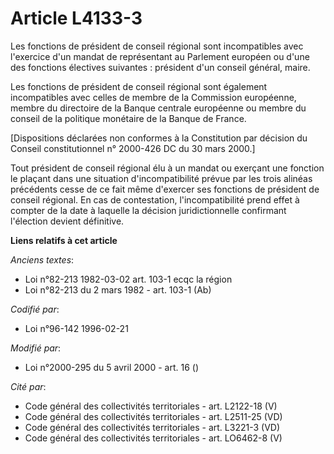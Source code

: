 # Article L4133-3

Les fonctions de président de conseil régional sont incompatibles avec l'exercice d'un mandat de représentant au Parlement
européen ou d'une des fonctions électives suivantes : président d'un conseil général, maire.

Les fonctions de président de conseil régional sont également incompatibles avec celles de membre de la Commission
européenne, membre du directoire de la Banque centrale européenne ou membre du conseil de la politique monétaire de la Banque
de France.

[Dispositions déclarées non conformes à la Constitution par décision du Conseil constitutionnel n° 2000-426 DC du 30 mars
2000.]

Tout président de conseil régional élu à un mandat ou exerçant une fonction le plaçant dans une situation d'incompatibilité
prévue par les trois alinéas précédents cesse de ce fait même d'exercer ses fonctions de président de conseil régional. En
cas de contestation, l'incompatibilité prend effet à compter de la date à laquelle la décision juridictionnelle confirmant
l'élection devient définitive.

**Liens relatifs à cet article**

_Anciens textes_:

  - Loi n°82-213 1982-03-02 art. 103-1 ecqc la région
  - Loi n°82-213 du 2 mars 1982 - art. 103-1 (Ab)

_Codifié par_:

  - Loi n°96-142 1996-02-21

_Modifié par_:

  - Loi n°2000-295 du 5 avril 2000 - art. 16 ()

_Cité par_:

  - Code général des collectivités territoriales - art. L2122-18 (V)
  - Code général des collectivités territoriales - art. L2511-25 (VD)
  - Code général des collectivités territoriales - art. L3221-3 (VD)
  - Code général des collectivités territoriales - art. LO6462-8 (V)
